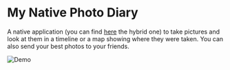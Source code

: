My Native Photo Diary
=====================

A native application (you can find [here](https://github.com/dcampogiani/My-Photo-Diary/) the hybrid one) to take pictures and look at them in a timeline or a map showing where they were taken.
You can also send your best photos to your friends.

![Demo](/screenshots/demo.gif "Demo")
